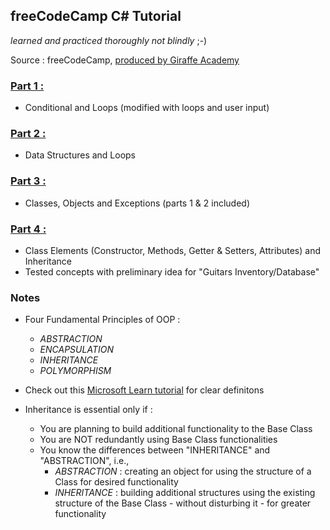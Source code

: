## freeCodeCamp C# Tutorial 
*learned and practiced thoroughly not blindly* ;-)

Source : freeCodeCamp, [produced by Giraffe Academy](https://www.youtube.com/watch?v=GhQdlIFylQ8&t=3s)

### [Part 1 :](D:\GitHub_Projects\prak112\Csharp-tutorial\Conditionals-Loops)
- Conditional and Loops (modified with loops and user input)

### [Part 2 :](D:\GitHub_Projects\prak112\Csharp-tutorial\DataStructures-Loops)
- Data Structures and Loops

### [Part 3 :](D:\GitHub_Projects\prak112\Csharp-tutorial\Classes-Methods-Exceptions)
- Classes, Objects and Exceptions (parts 1 & 2 included)

### [Part 4 :](D:\GitHub_Projects\prak112\Csharp-tutorial\OOP_Fundmentals)
- Class Elements (Constructor, Methods, Getter & Setters, Attributes) and Inheritance
- Tested concepts with preliminary idea for "Guitars Inventory/Database" 

### Notes	
- Four Fundamental Principles of OOP :
	- *ABSTRACTION*
	- *ENCAPSULATION*
	- *INHERITANCE*
	- *POLYMORPHISM*
- Check out this [Microsoft Learn tutorial](https://learn.microsoft.com/en-us/dotnet/csharp/fundamentals/tutorials/oop) for clear definitons

- Inheritance is essential only if : 
	- You are planning to build additional functionality to the Base Class
	- You are NOT redundantly using Base Class functionalities
	- You know the differences between "INHERITANCE" and "ABSTRACTION", i.e., 
		- *ABSTRACTION* : creating an object for using the structure of a Class for desired functionality
		- *INHERITANCE* : building additional structures using the existing structure of the Base Class - without disturbing it - for greater functionality

			
